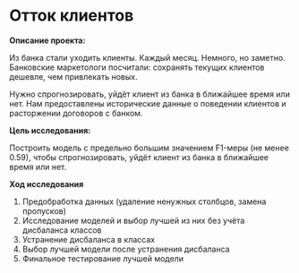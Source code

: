 # Отток клиентов

**Описание проекта:**
    
Из банка стали уходить клиенты. Каждый месяц. Немного, но заметно. Банковские маркетологи посчитали: сохранять текущих клиентов дешевле, чем привлекать новых.

Нужно спрогнозировать, уйдёт клиент из банка в ближайшее время или нет. Нам предоставлены исторические данные о поведении клиентов и расторжении договоров с банком.

**Цель исследования:**
    
Построить модель с предельно большим значением F1-меры (не менее 0.59), чтобы спрогнозировать, уйдёт клиент из банка в ближайшее время или нет.

**Ход исследования**

1. Предобработка данных (удаление ненужных столбцов, замена пропусков)
2. Исследование моделей и выбор лучшей из них без учёта дисбаланса классов
3. Устранение дисбаланса в классах
4. Выбор лучшей модели после устранения дисбаланса
5. Финальное тестирование лучшей модели
